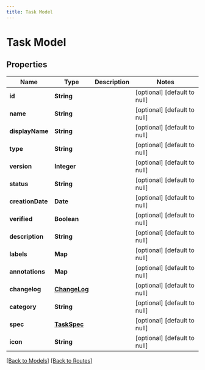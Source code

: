 ```yaml
---
title: Task Model
---
```


# Task Model
## Properties

| Name | Type | Description | Notes |
|------------ | ------------- | ------------- | -------------|
| **id** | **String** |  | [optional] [default to null] |
| **name** | **String** |  | [optional] [default to null] |
| **displayName** | **String** |  | [optional] [default to null] |
| **type** | **String** |  | [optional] [default to null] |
| **version** | **Integer** |  | [optional] [default to null] |
| **status** | **String** |  | [optional] [default to null] |
| **creationDate** | **Date** |  | [optional] [default to null] |
| **verified** | **Boolean** |  | [optional] [default to null] |
| **description** | **String** |  | [optional] [default to null] |
| **labels** | **Map** |  | [optional] [default to null] |
| **annotations** | **Map** |  | [optional] [default to null] |
| **changelog** | [**ChangeLog**](ChangeLog) |  | [optional] [default to null] |
| **category** | **String** |  | [optional] [default to null] |
| **spec** | [**TaskSpec**](TaskSpec) |  | [optional] [default to null] |
| **icon** | **String** |  | [optional] [default to null] |

[[Back to Models]](../overview#models) [[Back to Routes]](../overview#routes)

